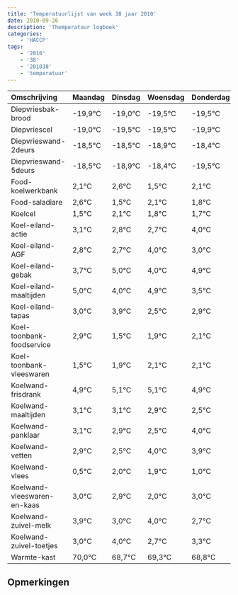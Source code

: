 ```yaml
---
title: 'Temperatuurlijst van week 38 jaar 2010'
date: 2010-09-26
description: 'Themperatuur logboek'
categories:
    - 'HACCP'
tags:
    - '2010'
    - '38'
    - '201038'
    - 'temperatuur'
---
```

|Omschrijving|Maandag|Dinsdag|Woensdag|Donderdag|Vrijdag|Zaterdag|Zondag|
|:---|:---|:---|:---|:---|:---|:---|:---|
|Diepvriesbak-brood|-19,9°C|-19,0°C|-19,5°C|-19,5°C|-19,9°C|-19,4°C|-20,5°C|
|Diepvriescel|-19,0°C|-19,5°C|-19,5°C|-19,9°C|-19,4°C|-20,5°C|-19,9°C|
|Diepvrieswand-2deurs|-18,5°C|-18,5°C|-18,9°C|-18,4°C|-19,5°C|-18,9°C|-19,2°C|
|Diepvrieswand-5deurs|-18,5°C|-18,9°C|-18,4°C|-19,5°C|-18,9°C|-19,2°C|-19,3°C|
|Food-koelwerkbank|2,1°C|2,6°C|1,5°C|2,1°C|1,8°C|1,7°C|3,0°C|
|Food-saladiare|2,6°C|1,5°C|2,1°C|1,8°C|1,7°C|3,0°C|2,0°C|
|Koelcel|1,5°C|2,1°C|1,8°C|1,7°C|3,0°C|2,0°C|2,9°C|
|Koel-eiland-actie|3,1°C|2,8°C|2,7°C|4,0°C|3,0°C|3,9°C|2,5°C|
|Koel-eiland-AGF|2,8°C|2,7°C|4,0°C|3,0°C|3,9°C|2,5°C|2,9°C|
|Koel-eiland-gebak|3,7°C|5,0°C|4,0°C|4,9°C|3,5°C|3,9°C|4,1°C|
|Koel-eiland-maaltijden|5,0°C|4,0°C|4,9°C|3,5°C|3,9°C|4,1°C|4,1°C|
|Koel-eiland-tapas|3,0°C|3,9°C|2,5°C|2,9°C|3,1°C|3,1°C|2,9°C|
|Koel-toonbank-foodservice|2,9°C|1,5°C|1,9°C|2,1°C|2,1°C|1,9°C|1,5°C|
|Koel-toonbank-vleeswaren|1,5°C|1,9°C|2,1°C|2,1°C|1,9°C|1,5°C|3,0°C|
|Koelwand-frisdrank|4,9°C|5,1°C|5,1°C|4,9°C|4,5°C|6,0°C|5,9°C|
|Koelwand-maaltijden|3,1°C|3,1°C|2,9°C|2,5°C|4,0°C|3,9°C|3,0°C|
|Koelwand-panklaar|3,1°C|2,9°C|2,5°C|4,0°C|3,9°C|3,0°C|4,0°C|
|Koelwand-vetten|2,9°C|2,5°C|4,0°C|3,9°C|3,0°C|4,0°C|2,7°C|
|Koelwand-vlees|0,5°C|2,0°C|1,9°C|1,0°C|2,0°C|0,7°C|1,3°C|
|Koelwand-vleeswaren-en-kaas|3,0°C|2,9°C|2,0°C|3,0°C|1,7°C|2,3°C|1,8°C|
|Koelwand-zuivel-melk|3,9°C|3,0°C|4,0°C|2,7°C|3,3°C|2,8°C|3,1°C|
|Koelwand-zuivel-toetjes|3,0°C|4,0°C|2,7°C|3,3°C|2,8°C|3,1°C|3,2°C|
|Warmte-kast|70,0°C|68,7°C|69,3°C|68,8°C|69,1°C|69,2°C|68,5°C|

## Opmerkingen


